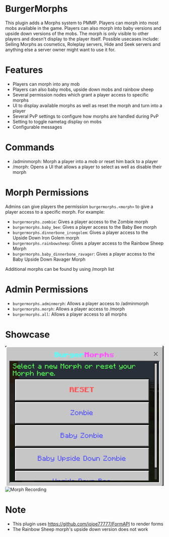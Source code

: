# BurgerMorphs
This plugin adds a Morphs system to PMMP. Players can morph into most mobs available in
the game. Players can also morph into baby versions and upside down versions of the mobs.
The morph is only visible to other players and doesn't display to the player itself.
Possible usecases include: Selling Morphs as cosmetics, Roleplay servers, Hide and Seek servers 
and anything else a server owner might want to use it for.
# Features
- Players can morph into any mob
- Players can also baby mobs, upside down mobs and rainbow sheep
- Several permission nodes which grant a player access to specific morphs
- UI to display available morphs as well as reset the morph and turn into a player
- Several PvP settings to configure how morphs are handled during PvP
- Setting to toggle nametag display on mobs
- Configurable messages
# Commands
- /adminmorph: Morph a player into a mob or reset him back to a player
- /morph: Opens a UI that allows a player to select as well as disable their morph
# Morph Permissions
Admins can give players the permission `burgermorphs.<morph>` to give a player access
to a specific morph.
For example:  
- `burgermorphs.zombie`: Gives a player access to the Zombie morph
- `burgermorphs.baby_bee`: Gives a player access to the Baby Bee morph
- `burgermorphs.dinnerbone_irongolem`: Gives a player access to the Upside Down Iron Golem morph
- `burgermorphs.rainbowsheep`: Gives a player access to the Rainbow Sheep Morph
- `burgermorphs.baby_dinnerbone_ravager`: Gives a player access to the Baby Upside Down Ravager Morph  

Additional morphs can be found by using /morph list
# Admin Permissions
- `burgermorphs.adminmorph`: Allows a player access to /adminmorph
- `burgermorphs.morph`: Allows a player access to /morph
- `burgermorphs.all`: Allows a player access to all morphs
# Showcase
![Morph UI](meta/UI.png)
![Morph Recording](https://imgur.com/liiYYD1)
# Note
- This plugin uses https://github.com/jojoe77777/FormAPI to render forms
- The Rainbow Sheep morph's upside down version does not work